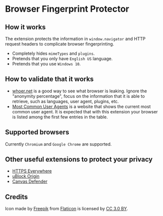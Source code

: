 # Browser Fingerprint Protector

## How it works

The extension protects the information in `window.navigator` and HTTP request headers to complicate browser fingerprinting.

* Completely hides `mimeTypes` and `plugins`.
* Pretends that you only have `English US` language.
* Pretends that you use `Windows 10`.

## How to validate that it works

* [whoer.net](https://whoer.net/) is a good way to see what browser is leaking. Ignore the "anonymity percentage", focus on the information that it is able to retrieve, such as languages, user agent, plugins, etc.
* [Most Common User Agents](https://techblog.willshouse.com/2012/01/03/most-common-user-agents/) is a website that shows the current most common user agent. It is expected that with this extension your browser is listed among the first few entries in the table.

## Supported browsers

Currently `Chromium` and `Google Chrome` are supported.

## Other useful extensions to protect your privacy

* [HTTPS Everywhere](https://chrome.google.com/webstore/detail/https-everywhere/gcbommkclmclpchllfjekcdonpmejbdp?utm_source=chrome-app-launcher-info-dialog)
* [uBlock Origin](https://chrome.google.com/webstore/detail/ublock-origin/cjpalhdlnbpafiamejdnhcphjbkeiagm?utm_source=chrome-app-launcher-info-dialog)
* [Canvas Defender](https://chrome.google.com/webstore/detail/canvas-defender/obdbgnebcljmgkoljcdddaopadkifnpm?utm_source=chrome-app-launcher-info-dialog)

## Credits

Icon made by [Freepik](http://www.freepik.com) from [Flaticon](https://www.flaticon.com/) is licensed by [CC 3.0 BY](http://creativecommons.org/licenses/by/3.0/).
